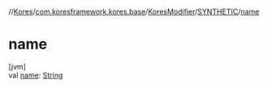 //[Kores](../../../../index.md)/[com.koresframework.kores.base](../../index.md)/[KoresModifier](../index.md)/[SYNTHETIC](index.md)/[name](name.md)

# name

[jvm]\
val [name](name.md): [String](https://kotlinlang.org/api/latest/jvm/stdlib/kotlin/-string/index.html)
